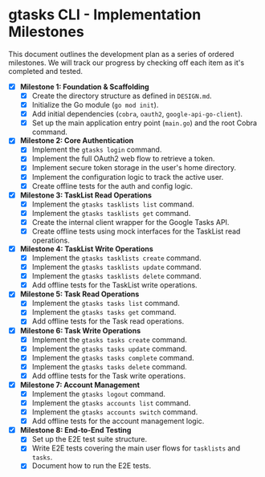 # gtasks CLI - Implementation Milestones

This document outlines the development plan as a series of ordered milestones. We will track our progress by checking off each item as it's completed and tested.

- [x] **Milestone 1: Foundation & Scaffolding**
  - [x] Create the directory structure as defined in `DESIGN.md`.
  - [x] Initialize the Go module (`go mod init`).
  - [x] Add initial dependencies (`cobra`, `oauth2`, `google-api-go-client`).
  - [x] Set up the main application entry point (`main.go`) and the root Cobra command.

- [x] **Milestone 2: Core Authentication**
  - [x] Implement the `gtasks login` command.
  - [x] Implement the full OAuth2 web flow to retrieve a token.
  - [x] Implement secure token storage in the user's home directory.
  - [x] Implement the configuration logic to track the active user.
  - [x] Create offline tests for the auth and config logic.

- [x] **Milestone 3: TaskList Read Operations**
  - [x] Implement the `gtasks tasklists list` command.
  - [x] Implement the `gtasks tasklists get` command.
  - [x] Create the internal client wrapper for the Google Tasks API.
  - [x] Create offline tests using mock interfaces for the TaskList read operations.

- [x] **Milestone 4: TaskList Write Operations**
  - [x] Implement the `gtasks tasklists create` command.
  - [x] Implement the `gtasks tasklists update` command.
  - [x] Implement the `gtasks tasklists delete` command.
  - [x] Add offline tests for the TaskList write operations.

- [x] **Milestone 5: Task Read Operations**
  - [x] Implement the `gtasks tasks list` command.
  - [x] Implement the `gtasks tasks get` command.
  - [x] Add offline tests for the Task read operations.

- [x] **Milestone 6: Task Write Operations**
  - [x] Implement the `gtasks tasks create` command.
  - [x] Implement the `gtasks tasks update` command.
  - [x] Implement the `gtasks tasks complete` command.
  - [x] Implement the `gtasks tasks delete` command.
  - [x] Add offline tests for the Task write operations.

- [x] **Milestone 7: Account Management**
  - [x] Implement the `gtasks logout` command.
  - [x] Implement the `gtasks accounts list` command.
  - [x] Implement the `gtasks accounts switch` command.
  - [x] Add offline tests for the account management logic.

- [x] **Milestone 8: End-to-End Testing**
  - [x] Set up the E2E test suite structure.
  - [x] Write E2E tests covering the main user flows for `tasklists` and `tasks`.
  - [x] Document how to run the E2E tests.
